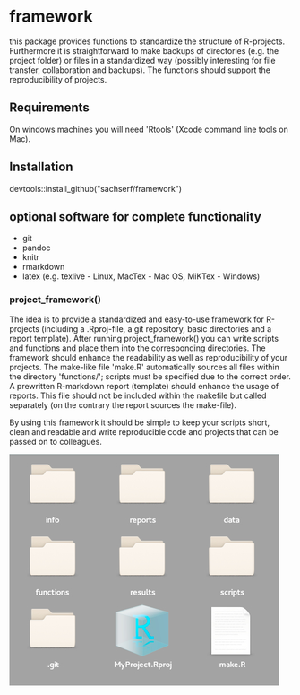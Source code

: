 # framework
this package provides functions to standardize the structure of R-projects. Furthermore it is straightforward to make backups of directories (e.g. the project folder) or files in a standardized way (possibly interesting for file transfer, collaboration and backups). The functions should support the reproducibility of projects.

## Requirements
On windows machines you will need 'Rtools' (Xcode command line tools on Mac).

## Installation
devtools::install_github("sachserf/framework")

## optional software for complete functionality
- git
- pandoc
- knitr
- rmarkdown
- latex (e.g. texlive - Linux, MacTex - Mac OS, MiKTex - Windows)

### project_framework()
The idea is to provide a standardized and easy-to-use framework for R-projects (including a .Rproj-file, a git repository, basic directories and a report template). After running project_framework() you can write scripts and functions and place them into the corresponding directories. The framework should enhance the readability as well as reproducibility of your projects. The make-like file 'make.R' automatically sources all files within the directory 'functions/'; scripts must be specified due to the correct order. A prewritten R-markdown report (template) should enhance the usage of reports. This file should not be included within the makefile but called separately (on the contrary the report sources the make-file). 

By using this framework it should be simple to keep your scripts short, clean and readable and write reproducible code and projects that can be passed on to colleagues.

![structure of the created files and directories by using project_framework()][1]





[1]: figures/structure.jpg "structure of the created files and directories by using project_framework()"